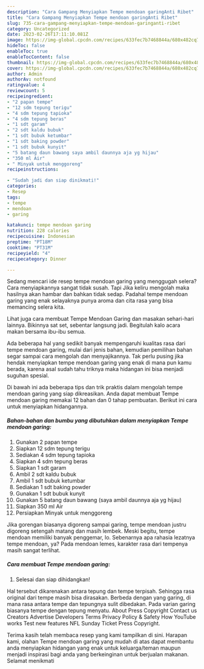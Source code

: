 ```yaml
---
description: "Cara Gampang Menyiapkan Tempe mendoan garingAnti Ribet"
title: "Cara Gampang Menyiapkan Tempe mendoan garingAnti Ribet"
slug: 735-cara-gampang-menyiapkan-tempe-mendoan-garinganti-ribet
category: Uncategorized
date: 2023-02-26T17:11:10.081Z
image: https://img-global.cpcdn.com/recipes/633fec7b7468844a/680x482cq70/tempe-mendoan-garing-foto-resep-utama.jpg
hideToc: false
enableToc: true
enableTocContent: false
thumbnail: https://img-global.cpcdn.com/recipes/633fec7b7468844a/680x482cq70/tempe-mendoan-garing-foto-resep-utama.jpg
cover: https://img-global.cpcdn.com/recipes/633fec7b7468844a/680x482cq70/tempe-mendoan-garing-foto-resep-utama.jpg
author: Admin
authorAv: notfound
ratingvalue: 4
reviewcount: 5
recipeingredient:
- "2 papan tempe"
- "12 sdm tepung terigu"
- "4 sdm tepung tapioka"
- "4 sdm tepung beras"
- "1 sdt garam"
- "2 sdt kaldu bubuk"
- "1 sdt bubuk ketumbar"
- "1 sdt baking powder"
- "1 sdt bubuk kunyit"
- "5 batang daun bawang saya ambil daunnya aja yg hijau"
- "350 ml Air"
- " Minyak untuk menggoreng"
recipeinstructions:

- "Sudah jadi dan siap dinikmati!"
categories:
- Resep
tags:
- tempe
- mendoan
- garing

katakunci: tempe mendoan garing 
nutrition: 228 calories
recipecuisine: Indonesian
preptime: "PT18M"
cooktime: "PT31M"
recipeyield: "4"
recipecategory: Dinner

---
```



Sedang mencari ide resep tempe mendoan garing yang menggugah selera? Cara menyiapkannya sangat tidak susah. Tapi Jika keliru mengolah maka hasilnya akan hambar dan bahkan tidak sedap. Padahal tempe mendoan garing yang enak selayaknya punya aroma dan cita rasa yang bisa memancing selera kita.


Lihat juga cara membuat Tempe Mendoan Garing dan masakan sehari-hari lainnya. Bikinnya sat set, sebentar langsung jadi. Begitulah kalo acara makan bersama ibu-ibu semua.

Ada beberapa hal yang sedikit banyak mempengaruhi kualitas rasa dari tempe mendoan garing, mulai dari jenis bahan, kemudian pemilihan bahan segar sampai cara mengolah dan menyajikannya. Tak perlu pusing jika hendak menyiapkan tempe mendoan garing yang enak di mana pun kamu berada, karena asal sudah tahu triknya maka hidangan ini bisa menjadi suguhan spesial.


Di bawah ini ada beberapa tips dan trik praktis dalam mengolah tempe mendoan garing yang siap dikreasikan. Anda dapat membuat Tempe mendoan garing memakai 12 bahan dan 0 tahap pembuatan. Berikut ini cara untuk menyiapkan hidangannya.

<!--inarticleads1-->

##### Bahan-bahan dan bumbu yang dibutuhkan dalam menyiapkan Tempe mendoan garing:

1. Gunakan 2 papan tempe
1. Siapkan 12 sdm tepung terigu
1. Sediakan 4 sdm tepung tapioka
1. Siapkan 4 sdm tepung beras
1. Siapkan 1 sdt garam
1. Ambil 2 sdt kaldu bubuk
1. Ambil 1 sdt bubuk ketumbar
1. Sediakan 1 sdt baking powder
1. Gunakan 1 sdt bubuk kunyit
1. Gunakan 5 batang daun bawang (saya ambil daunnya aja yg hijau)
1. Siapkan 350 ml Air
1. Persiapkan  Minyak untuk menggoreng


Jika gorengan biasanya digoreng sampai garing, tempe mendoan justru digoreng setengah matang dan masih lembek. Meski begitu, tempe mendoan memiliki banyak penggemar, lo. Sebenarnya apa rahasia lezatnya tempe mendoan, ya? Pada mendoan lemes, karakter rasa dari tempenya masih sangat terlihat. 

<!--inarticleads2-->

##### Cara membuat Tempe mendoan garing:


1. Selesai dan siap dihidangkan!

Hal tersebut dikarenakan antara tepung dan tempe terpisah. Sehingga rasa original dari tempe masih bisa dirasakan. Berbeda dengan yang garing, di mana rasa antara tempe dan tepungnya sulit dibedakan. Pada varian garing biasanya tempe dengan tepung menyatu. About Press Copyright Contact us Creators Advertise Developers Terms Privacy Policy &amp; Safety How YouTube works Test new features NFL Sunday Ticket Press Copyright. 

Terima kasih telah membaca resep yang kami tampilkan di sini. Harapan kami, olahan Tempe mendoan garing yang mudah di atas dapat membantu anda menyiapkan hidangan yang enak untuk keluarga/teman maupun menjadi inspirasi bagi anda yang berkeinginan untuk berjualan makanan. Selamat menikmati
